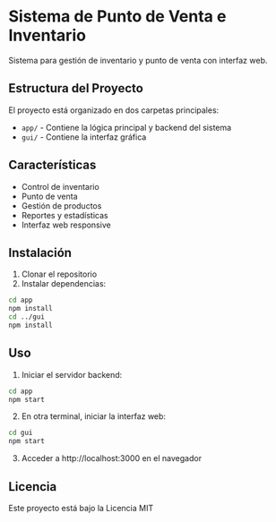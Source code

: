 # Sistema de Punto de Venta e Inventario

Sistema para gestión de inventario y punto de venta con interfaz web.

## Estructura del Proyecto

El proyecto está organizado en dos carpetas principales:

- `app/` - Contiene la lógica principal y backend del sistema
- `gui/` - Contiene la interfaz gráfica

## Características

- Control de inventario
- Punto de venta
- Gestión de productos
- Reportes y estadísticas
- Interfaz web responsive

## Instalación

1. Clonar el repositorio
2. Instalar dependencias:
```bash
cd app
npm install
cd ../gui
npm install
```

## Uso

1. Iniciar el servidor backend:
```bash
cd app
npm start
```

2. En otra terminal, iniciar la interfaz web:
```bash
cd gui
npm start
```

3. Acceder a http://localhost:3000 en el navegador

## Licencia

Este proyecto está bajo la Licencia MIT
